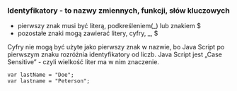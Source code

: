 ###  **Identyfikatory** - to nazwy zmiennych, funkcji, słów kluczowych
* pierwszy znak musi być literą, podkreśleniem(_) lub znakiem $
* pozostałe znaki mogą zawierać litery, cyfry, _, $

Cyfry nie mogą być użyte jako pierwszy znak w nazwie, bo Java Script po pierwszym znaku rozróżnia identyfikatory od liczb.
Java Script jest „Case Sensitive” - czyli wielkość liter ma w nim znaczenie.
```
var lastName = "Doe";
var lastname = "Peterson";
```
